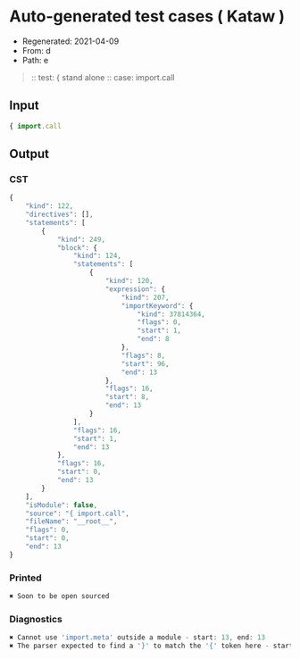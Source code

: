 # Auto-generated test cases ( Kataw )
- Regenerated: 2021-04-09
- From: d
- Path: e
> :: test: { stand alone
> :: case: import.call
## Input

`````js
{ import.call
`````

## Output
### CST

```javascript
{
    "kind": 122,
    "directives": [],
    "statements": [
        {
            "kind": 249,
            "block": {
                "kind": 124,
                "statements": [
                    {
                        "kind": 120,
                        "expression": {
                            "kind": 207,
                            "importKeyword": {
                                "kind": 37814364,
                                "flags": 0,
                                "start": 1,
                                "end": 8
                            },
                            "flags": 8,
                            "start": 96,
                            "end": 13
                        },
                        "flags": 16,
                        "start": 8,
                        "end": 13
                    }
                ],
                "flags": 16,
                "start": 1,
                "end": 13
            },
            "flags": 16,
            "start": 0,
            "end": 13
        }
    ],
    "isModule": false,
    "source": "{ import.call",
    "fileName": "__root__",
    "flags": 0,
    "start": 0,
    "end": 13
}
```

### Printed

```javascript
✖ Soon to be open sourced
```

### Diagnostics

```javascript
✖ Cannot use 'import.meta' outside a module - start: 13, end: 13
✖ The parser expected to find a '}' to match the '{' token here - start: 13, end: 13

```

